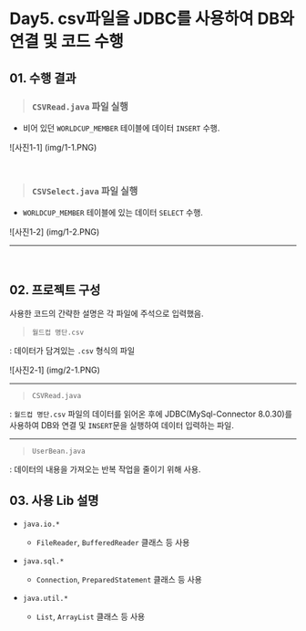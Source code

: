 
# Day5. csv파일을 JDBC를 사용하여 DB와 연결 및 코드 수행

## 01. 수행 결과

> ### `CSVRead.java` 파일 실행

- 비어 있던 `WORLDCUP_MEMBER` 테이블에 데이터 `INSERT` 수행.

![사진1-1] (img/1-1.PNG)

<br>

> ### `CSVSelect.java` 파일 실행

- `WORLDCUP_MEMBER` 테이블에 있는 데이터 `SELECT` 수행.

![사진1-2] (img/1-2.PNG)

---

<br>

## 02. 프로젝트 구성

사용한 코드의 간략한 설명은 각 파일에 주석으로 입력했음.

> `월드컵 명단.csv`

: 데이터가 담겨있는 `.csv` 형식의 파일

![사진2-1] (img/2-1.PNG)

---

> `CSVRead.java`

: `월드컵 명단.csv` 파일의 데이터를 읽어온 후에 JDBC(MySql-Connector 8.0.30)를 사용하여 DB와 연결
및 `INSERT`문을 실행하여 데이터 입력하는 파일.

---

> `UserBean.java`

: 데이터의 내용을 가져오는 반복 작업을 줄이기 위해 사용.

## 03. 사용 Lib 설명

- `java.io.*`
	- `FileReader`, `BufferedReader` 클래스 등 사용

- `java.sql.*`
	- `Connection`, `PreparedStatement` 클래스 등 사용

- `java.util.*`
	- `List`, `ArrayList` 클래스 등 사용
